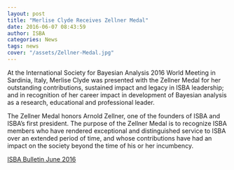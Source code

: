 ```yaml
---
layout: post
title: "Merlise Clyde Receives Zellner Medal"
date: 2016-06-07 08:43:59
author: ISBA
categories: News
tags: news
cover: "/assets/Zellner-Medal.jpg"
---
```


At the International Society for
Bayesian Analysis 2016 World Meeting in Sardinia, Italy, Merlise Clyde
was presented with the Zellner Medal for her outstanding
contributions, sustained impact and legacy in ISBA leadership; and in
recognition of her career impact in development of Bayesian analysis
as a research, educational and professional leader.

The Zellner Medal honors Arnold Zellner, one of the founders of ISBA
and ISBA’s first president. The purpose of the Zellner Medal is to
recognize ISBA members who have rendered exceptional and distinguished
service to ISBA over an extended period of time, and whose
contributions have had an impact on the society beyond the time of his
or her incumbency.



[ISBA Bulletin June 2016](https://bayesian.org/sites/default/files/fm/bulletins/1606.pdf)


